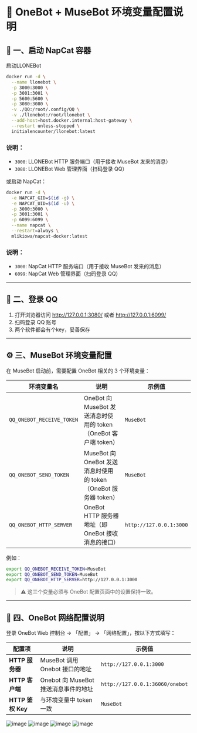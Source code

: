 # 🤖 OneBot + MuseBot 环境变量配置说明

## 🧩 一、启动 NapCat 容器

启动LLONEBot
```bash
docker run -d \
  --name llonebot \
  -p 3000:3000 \
  -p 3001:3001 \
  -p 5600:5600 \
  -p 3080:3080 \
  -v ./QQ:/root/.config/QQ \
  -v ./llonebot:/root/llonebot \
  --add-host=host.docker.internal:host-gateway \
  --restart unless-stopped \
  initialencounter/llonebot:latest
```

### 说明：
* `3000`: LLONEBot HTTP 服务端口（用于接收 MuseBot 发来的消息）
* `3080`: LLONEBot Web 管理界面（扫码登录 QQ）

或启动 NapCat：

```bash
docker run -d \
  -e NAPCAT_GID=$(id -g) \
  -e NAPCAT_UID=$(id -u) \
  -p 3000:3000 \
  -p 3001:3001 \
  -p 6099:6099 \
  --name napcat \
  --restart=always \
  mlikiowa/napcat-docker:latest
````

### 说明：
* `3000`: NapCat HTTP 服务端口（用于接收 MuseBot 发来的消息）
* `6099`: NapCat Web 管理界面（扫码登录 QQ）

---

## 🔐 二、登录 QQ

1. 打开浏览器访问 http://127.0.0.1:3080/ 或者 http://127.0.0.1:6099/ 
2. 扫码登录 QQ 账号
3. 两个软件都会有个key，妥善保存

---

## ⚙️ 三、MuseBot 环境变量配置

在 MuseBot 启动前，需要配置 OneBot 相关的 3 个环境变量：

| 环境变量名                     | 说明                                                | 示例值                     |
|---------------------------|---------------------------------------------------|-------------------------|
| `QQ_ONEBOT_RECEIVE_TOKEN` | OneBot 向 MuseBot 发送消息时使用的 token（OneBot 客户端 token） | `MuseBot`               |
| `QQ_ONEBOT_SEND_TOKEN`    | MuseBot 向 OneBot 发送消息时使用的 token（OneBot 服务器 token） | `MuseBot`               |
| `QQ_ONEBOT_HTTP_SERVER`   | OneBot HTTP 服务器地址（即 OneBot 接收消息的接口）               | `http://127.0.0.1:3000` |

例如：

```bash
export QQ_ONEBOT_RECEIVE_TOKEN=MuseBot
export QQ_ONEBOT_SEND_TOKEN=MuseBot
export QQ_ONEBOT_HTTP_SERVER=http://127.0.0.1:3000
```

> ⚠️ 这三个变量必须与 OneBot 配置页面中的设置保持一致。

---

## 🔄 四、OneBot 网络配置说明

登录 OneBot Web 控制台 → 「配置」 → 「网络配置」，按以下方式填写：

| 配置项             | 说明                         | 示例值                             |
|-----------------|----------------------------|---------------------------------|
| **HTTP 服务器**    | MuseBot 调用 Onebot 接口的地址    | `http://127.0.0.1:3000`         |
| **HTTP 客户端**    | Onebot 向 MuseBot 推送消息事件的地址 | `http://127.0.0.1:36060/onebot` |
| **HTTP 鉴权 Key** | 与环境变量中 token 一致            | `MuseBot`                       |

![image](https://github.com/user-attachments/assets/a6a7bf64-9f93-436f-8910-1177e1e2749a)
![image](https://github.com/user-attachments/assets/13a118a7-ced0-4427-923d-44cc0df7ca2c)
![image](https://github.com/user-attachments/assets/b6aa893d-6db9-444a-82e6-a185561ad818)
![image](https://github.com/user-attachments/assets/53e86994-a19d-487b-b46f-3b457a38d5c0)



